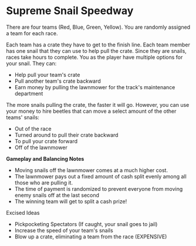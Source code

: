 # Supreme Snail Speedway

There are four teams (Red, Blue, Green, Yellow). You are randomly assigned a team for each race. 

Each team has a crate they have to get to the finish line. Each team member has one snail that they can use to help
pull the crate. Since they are snails, races take hours to complete. You as the player have multiple options for your
snail. 
They can:
- Help pull your team's crate
- Pull another team's crate backward
- Earn money by pulling the lawnmower for the track's maintenance department

The more snails pulling the crate, the faster it will go. However, you can use your money to hire beetles that can move
a select amount of the other teams' snails:
- Out of the race
- Turned around to pull their crate backward
- To pull your crate forward
- Off of the lawnmower

**Gameplay and Balancing Notes**

- Moving snails off the lawnmower comes at a much higher cost.
- The lawnmower pays out a fixed amount of cash split evenly among all those who are pulling it. 
- The time of payment is randomized to prevent everyone from moving enemy snails off at the last second
- The winning team will get to split a cash prize!


Excised Ideas
- Pickpocketing Spectators (If caught, your snail goes to jail)
- Increase the speed of your team's snails
- Blow up a crate, eliminating a team from the race (EXPENSIVE)
